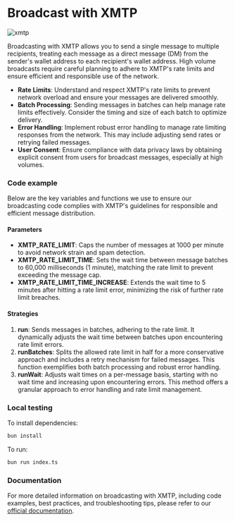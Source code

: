 # Broadcast with XMTP

![xmtp](https://github.com/xmtp/xmtp-quickstart-reactjs/assets/1447073/3f2979ec-4d13-4c3d-bf20-deab3b2ffaa1)

Broadcasting with XMTP allows you to send a single message to multiple recipients, treating each message as a direct message (DM) from the sender's wallet address to each recipient's wallet address. High volume broadcasts require careful planning to adhere to XMTP's rate limits and ensure efficient and responsible use of the network.

- **Rate Limits**: Understand and respect XMTP's rate limits to prevent network overload and ensure your messages are delivered smoothly.
- **Batch Processing**: Sending messages in batches can help manage rate limits effectively. Consider the timing and size of each batch to optimize delivery.
- **Error Handling**: Implement robust error handling to manage rate limiting responses from the network. This may include adjusting send rates or retrying failed messages.
- **User Consent**: Ensure compliance with data privacy laws by obtaining explicit consent from users for broadcast messages, especially at high volumes.

### Code example

Below are the key variables and functions we use to ensure our broadcasting code complies with XMTP's guidelines for responsible and efficient message distribution.

#### Parameters

- **XMTP_RATE_LIMIT**: Caps the number of messages at 1000 per minute to avoid network strain and spam detection.
- **XMTP_RATE_LIMIT_TIME**: Sets the wait time between message batches to 60,000 milliseconds (1 minute), matching the rate limit to prevent exceeding the message cap.
- **XMTP_RATE_LIMIT_TIME_INCREASE**: Extends the wait time to 5 minutes after hitting a rate limit error, minimizing the risk of further rate limit breaches.

#### Strategies

1. **run**: Sends messages in batches, adhering to the rate limit. It dynamically adjusts the wait time between batches upon encountering rate limit errors.
2. **runBatches**: Splits the allowed rate limit in half for a more conservative approach and includes a retry mechanism for failed messages. This function exemplifies both batch processing and robust error handling.
3. **runWait**: Adjusts wait times on a per-message basis, starting with no wait time and increasing upon encountering errors. This method offers a granular approach to error handling and rate limit management.

### Local testing

To install dependencies:

```bash
bun install
```

To run:

```bash
bun run index.ts
```

### Documentation

For more detailed information on broadcasting with XMTP, including code examples, best practices, and troubleshooting tips, please refer to our [official documentation](https://xmtp.org/docs/tutorials/broadcast).
